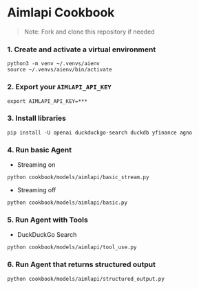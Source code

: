 # Aimlapi Cookbook

> Note: Fork and clone this repository if needed

### 1. Create and activate a virtual environment

```shell
python3 -m venv ~/.venvs/aienv
source ~/.venvs/aienv/bin/activate
```

### 2. Export your `AIMLAPI_API_KEY`

```shell
export AIMLAPI_API_KEY=***
```

### 3. Install libraries

```shell
pip install -U openai duckduckgo-search duckdb yfinance agno
```

### 4. Run basic Agent

- Streaming on

```shell
python cookbook/models/aimlapi/basic_stream.py
```

- Streaming off

```shell
python cookbook/models/aimlapi/basic.py
```

### 5. Run Agent with Tools

- DuckDuckGo Search

```shell
python cookbook/models/aimlapi/tool_use.py
```

### 6. Run Agent that returns structured output

```shell
python cookbook/models/aimlapi/structured_output.py
```


